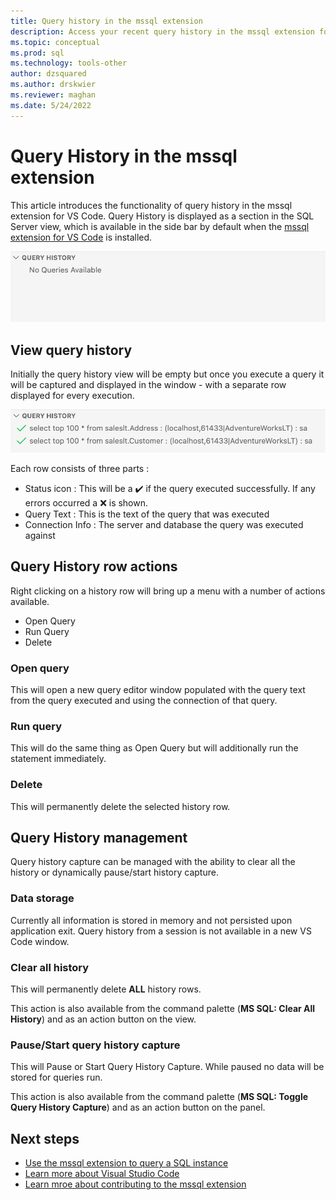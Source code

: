 ```yaml
---
title: Query history in the mssql extension
description: Access your recent query history in the mssql extension for VS Code.
ms.topic: conceptual
ms.prod: sql
ms.technology: tools-other
author: dzsquared
ms.author: drskwier
ms.reviewer: maghan
ms.date: 5/24/2022
---
```


# Query History in the mssql extension

This article introduces the functionality of query history in the mssql extension for VS Code. Query History is displayed as a section in the SQL Server view, which is available in the side bar by default when the [mssql extension for VS Code](mssql-extensions-vscode.md) is installed.

![Query History tab](./media/mssql-query-history/query-history-tab.png)


## View query history

Initially the query history view will be empty but once you execute a query it will be captured and displayed in the window - with a separate row displayed for every execution.

![Query History tab with queries](./media/mssql-query-history/query-history-tab-with-queries.png)

Each row consists of three parts :
- Status icon : This will be a ✔️ if the query executed successfully. If any errors occurred a ❌ is shown.
- Query Text : This is the text of the query that was executed
- Connection Info : The server and database the query was executed against

## Query History row actions

Right clicking on a history row will bring up a menu with a number of actions available.

- Open Query
- Run Query
- Delete

### Open query

This will open a new query editor window populated with the query text from the query executed and using the connection of that query.

### Run query

This will do the same thing as Open Query but will additionally run the statement immediately.

### Delete

This will permanently delete the selected history row.

## Query History management

Query history capture can be managed with the ability to clear all the history or dynamically pause/start history capture.

### Data storage

Currently all information is stored in memory and not persisted upon application exit.  Query history from a session is not available in a new VS Code window.

### Clear all history

This will permanently delete **ALL** history rows.

This action is also available from the command palette (**MS SQL: Clear All History**) and as an action button on the view.

### Pause/Start query history capture

This will Pause or Start Query History Capture. While paused no data will be stored for queries run.

This action is also available from the command palette (**MS SQL: Toggle Query History Capture**) and as an action button
on the panel.


## Next steps
- [Use the mssql extension to query a SQL instance](sql-server-develop-use-vscode.md)
- [Learn more about Visual Studio Code](https://code.visualstudio.com/docs)
- [Learn mroe about contributing to the mssql extension ](https://github.com/Microsoft/vscode-mssql/wiki)